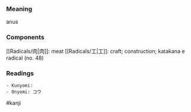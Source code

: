 ### Meaning

anus

### Components

[[Radicals/肉|肉]]: meat [[Radicals/工|工]]: craft; construction; katakana e radical (no. 48)

### Readings

```
- Kunyomi: 
- Onyomi: コウ
```

#kanji